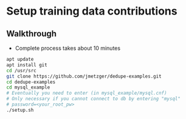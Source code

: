 # Setup training data contributions 

## Walkthrough 

  * Complete process takes about 10 minutes 

```bash 
apt update 
apt install git 
cd /usr/src 
git clone https://github.com/jmetzger/dedupe-examples.git
cd dedupe-examples 
cd mysql_example 
# Eventually you need to enter (in mysql_example/mysql.cnf)  
# Only necessary if you cannot connect to db by entering "mysql" 
# password=<your_root_pw> 
./setup.sh 
```
